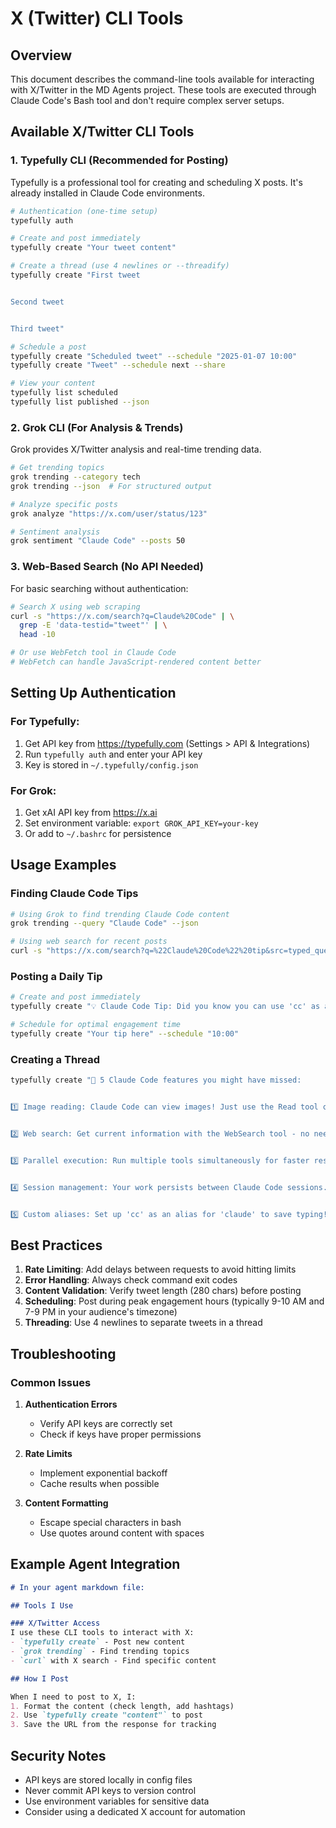 # X (Twitter) CLI Tools

## Overview

This document describes the command-line tools available for interacting with X/Twitter in the MD Agents project. These tools are executed through Claude Code's Bash tool and don't require complex server setups.

## Available X/Twitter CLI Tools

### 1. Typefully CLI (Recommended for Posting)

Typefully is a professional tool for creating and scheduling X posts. It's already installed in Claude Code environments.

```bash
# Authentication (one-time setup)
typefully auth

# Create and post immediately
typefully create "Your tweet content"

# Create a thread (use 4 newlines or --threadify)
typefully create "First tweet


Second tweet


Third tweet"

# Schedule a post
typefully create "Scheduled tweet" --schedule "2025-01-07 10:00"
typefully create "Tweet" --schedule next --share

# View your content
typefully list scheduled
typefully list published --json
```

### 2. Grok CLI (For Analysis & Trends)

Grok provides X/Twitter analysis and real-time trending data.

```bash
# Get trending topics
grok trending --category tech
grok trending --json  # For structured output

# Analyze specific posts
grok analyze "https://x.com/user/status/123"

# Sentiment analysis
grok sentiment "Claude Code" --posts 50
```

### 3. Web-Based Search (No API Needed)

For basic searching without authentication:

```bash
# Search X using web scraping
curl -s "https://x.com/search?q=Claude%20Code" | \
  grep -E 'data-testid="tweet"' | \
  head -10

# Or use WebFetch tool in Claude Code
# WebFetch can handle JavaScript-rendered content better
```

## Setting Up Authentication

### For Typefully:
1. Get API key from https://typefully.com (Settings > API & Integrations)
2. Run `typefully auth` and enter your API key
3. Key is stored in `~/.typefully/config.json`

### For Grok:
1. Get xAI API key from https://x.ai
2. Set environment variable: `export GROK_API_KEY=your-key`
3. Or add to `~/.bashrc` for persistence

## Usage Examples

### Finding Claude Code Tips
```bash
# Using Grok to find trending Claude Code content
grok trending --query "Claude Code" --json

# Using web search for recent posts
curl -s "https://x.com/search?q=%22Claude%20Code%22%20tip&src=typed_query&f=live"
```

### Posting a Daily Tip
```bash
# Create and post immediately
typefully create "💡 Claude Code Tip: Did you know you can use 'cc' as a shortcut for 'claude'? Save keystrokes on every command! #ClaudeCode #DevProductivity"

# Schedule for optimal engagement time
typefully create "Your tip here" --schedule "10:00"
```

### Creating a Thread
```bash
typefully create "🧵 5 Claude Code features you might have missed:


1️⃣ Image reading: Claude Code can view images! Just use the Read tool on any PNG/JPG file.


2️⃣ Web search: Get current information with the WebSearch tool - no need to leave your terminal.


3️⃣ Parallel execution: Run multiple tools simultaneously for faster results.


4️⃣ Session management: Your work persists between Claude Code sessions.


5️⃣ Custom aliases: Set up 'cc' as an alias for 'claude' to save typing!"
```

## Best Practices

1. **Rate Limiting**: Add delays between requests to avoid hitting limits
2. **Error Handling**: Always check command exit codes
3. **Content Validation**: Verify tweet length (280 chars) before posting
4. **Scheduling**: Post during peak engagement hours (typically 9-10 AM and 7-9 PM in your audience's timezone)
5. **Threading**: Use 4 newlines to separate tweets in a thread

## Troubleshooting

### Common Issues

1. **Authentication Errors**
   - Verify API keys are correctly set
   - Check if keys have proper permissions

2. **Rate Limits**
   - Implement exponential backoff
   - Cache results when possible

3. **Content Formatting**
   - Escape special characters in bash
   - Use quotes around content with spaces

## Example Agent Integration

```markdown
# In your agent markdown file:

## Tools I Use

### X/Twitter Access
I use these CLI tools to interact with X:
- `typefully create` - Post new content
- `grok trending` - Find trending topics
- `curl` with X search - Find specific content

## How I Post

When I need to post to X, I:
1. Format the content (check length, add hashtags)
2. Use `typefully create "content"` to post
3. Save the URL from the response for tracking
```

## Security Notes

- API keys are stored locally in config files
- Never commit API keys to version control
- Use environment variables for sensitive data
- Consider using a dedicated X account for automation